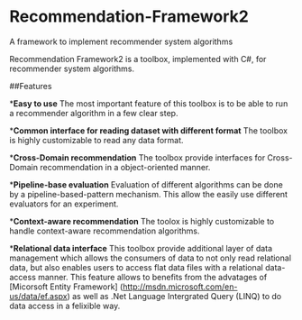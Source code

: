 Recommendation-Framework2
=========================

A framework to implement recommender system algorithms

Recommendation Framework2 is a toolbox, implemented with C#, for recommender system algorithms.


##Features

*__Easy to use__
The most important feature of this toolbox is to be able to run a recommender algorithm in a few clear step.

*__Common interface for reading dataset with different format__
The toolbox is highly customizable to read any data format. 

*__Cross-Domain recommendation__
The toolbox provide interfaces for Cross-Domain recommendation in a object-oriented manner.

*__Pipeline-base evaluation__
Evaluation of different algorithms can be done by a pipeline-based-pattern mechanism. This allow the easily use different evaluators for an experiment.

*__Context-aware recommendation__
The toolox is highly customizable to handle context-aware recommendation algorithms.

*__Relational data interface__
This toolbox provide additional layer of data management which allows the consumers of data to not only read relational data, but also enables users to access flat data files with a relational data-access manner. This feature allows to benefits from the advatages of [Micorsoft Entity Framework] (http://msdn.microsoft.com/en-us/data/ef.aspx) as well as .Net Language Intergrated Query (LINQ) to do data access in a felixible way.
 
